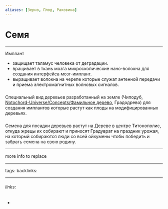 ```yaml
---
aliases: [Зерно, Плод, Раковина]
---
```

# Семя
---
Имплант

-   защищает таламус человека от деградации.
-   вращивает в ткань мозга микроскопические нано-волокна для создания интерфейса мозг-имплант.
-   выращивает волокна на черепе которые служат антенной передачи и приема электромагнитных волновых сигналов.

##### 

Специальный вид деревьев разработанный на земле (Чиподуб, [Notochord-Universe/Concepts/Фамильное дерево](app://obsidian.md/Notochord-Universe/Concepts/%D0%A4%D0%B0%D0%BC%D0%B8%D0%BB%D1%8C%D0%BD%D0%BE%D0%B5%20%D0%B4%D0%B5%D1%80%D0%B5%D0%B2%D0%BE), Градодрево) для создания имплантов которые растут как плоды на модифицированных деревьях.

##### 

Семена для посадки деревьев растут на Дереве в центре Титонополис, откуда жрецы их собирают и приносят Градуврат на праздник урожая, на который собираются люди со всей ойкумены чтобы победить и забрать семена на свою родину.

---
more info to replace

---
tags: 
backlinks: 

---
###### links:
- 

